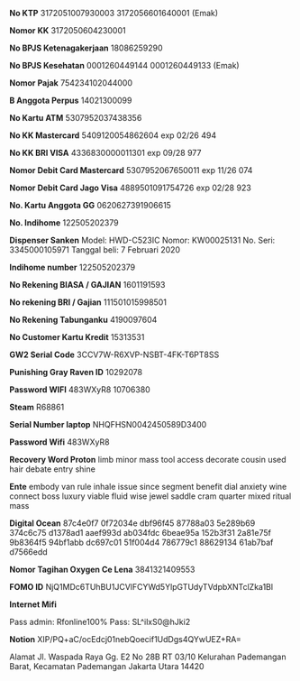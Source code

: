 **No KTP**
3172051007930003
3172056601640001 (Emak)

**Nomor KK**
3172050604230001

**No BPJS Ketenagakerjaan**
18086259290

**No BPJS Kesehatan**
0001260449144
0001260449133 (Emak)

**Nomor Pajak**
754234102044000

**B Anggota Perpus**
14021300099

**No Kartu ATM**
5307952037438356

**No KK Mastercard**
5409120054862604 exp 02/26
494

**No KK BRI VISA**
4336830000011301 exp 09/28
977

**Nomor Debit Card Mastercard**
5307952067650011 exp 11/26
074

**Nomor Debit Card Jago Visa**
4889501091754726 exp 02/28
923

**No. Kartu Anggota GG**
0620627391906615

**No. Indihome**
122505202379

**Dispenser Sanken**
Model: HWD-C523IC
Nomor: KW00025131
No. Seri: 3345000105971
Tanggal beli: 7 Februari 2020

**Indihome number**
122505202379

**No Rekening BIASA / GAJIAN**
1601191593

**No rekening BRI / Gajian**
111501015998501

**No Rekening Tabunganku**
4190097604

**No Customer Kartu Kredit**
15313531

**GW2 Serial Code**
3CCV7W-R6XVP-NSBT-4FK-T6PT8SS

**Punishing Gray Raven ID**
10292078

**Password WIFI**
483WXyR8
10706380

**Steam**
R68861

**Serial Number laptop**
NHQFHSN0042450589D3400

**Password Wifi**
483WXyR8

**Recovery Word Proton**
limb minor mass tool access decorate cousin used hair debate entry shine

**Ente**
embody van rule inhale issue since segment benefit dial anxiety wine connect boss luxury viable fluid wise jewel saddle cram quarter mixed ritual mass

**Digital Ocean**
87c4e0f7 0f72034e dbf96f45 87788a03 5e289b69 374c6c75 d1378ad1 aaef993d ab034fdc 6beae95a 152b3f31 2a81e75f 9b8364f5 94bf1abb dc697c01 51f004d4 786779c1 88629134 61ab7baf d7566edd

**Nomor Tagihan Oxygen Ce Lena**
3841321409553

**FOMO ID**
NjQ1MDc6TUhBU1JCVlFCYWd5YlpGTUdyTVdpbXNTclZka1Bl

**Internet Mifi**

Pass admin: Rfonline100%
Pass: SL^ilxS0@hJki2

**Notion**
XIP/PQ+aC/ocEdcj01nebQoecif1UdDgs4QYwUEZ+RA=

Alamat
Jl. Waspada Raya Gg. E2 No 28B RT 03/10 Kelurahan Pademangan Barat, Kecamatan Pademangan Jakarta Utara 14420